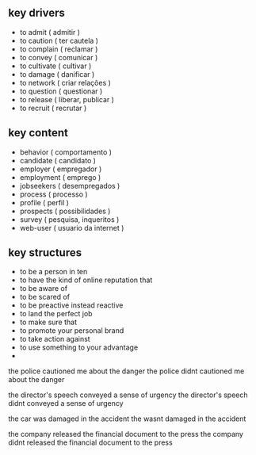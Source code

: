 ## key drivers

- to admit ( admitir )
- to caution ( ter cautela )
- to complain ( reclamar )
- to convey ( comunicar )
- to cultivate ( cultivar )
- to damage ( danificar )
- to network ( criar relações )
- to question ( questionar )
- to release ( liberar, publicar )
- to recruit ( recrutar )

## key content

- behavior ( comportamento )
- candidate ( candidato )
- employer ( empregador )
- employment ( emprego )
- jobseekers ( desempregados )
- process ( processo )
- profile ( perfil )
- prospects ( possibilidades )
- survey ( pesquisa, inqueritos )
- web-user ( usuario da internet )

## key structures

- to be a person in ten
- to have the kind of online reputation that
- to be aware of
- to be scared of
- to be preactive instead reactive
- to land the perfect job
- to make sure that
- to promote your personal brand
- to take action against
- to use something to your advantage
- 

the police cautioned me about the danger
	the police didnt cautioned me about the danger
	
the director's speech conveyed a sense of urgency
	the director's speech didnt conveyed a sense of urgency

the car was damaged in the accident
	the wasnt damaged in the accident

the company released the financial document to the press
	the company didnt released the financial document to the press



